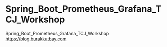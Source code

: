 # Spring_Boot_Prometheus_Grafana_TCJ_Workshop
Spring_Boot_Prometheus_Grafana_TCJ_Workshop https://blog.burakkutbay.com
